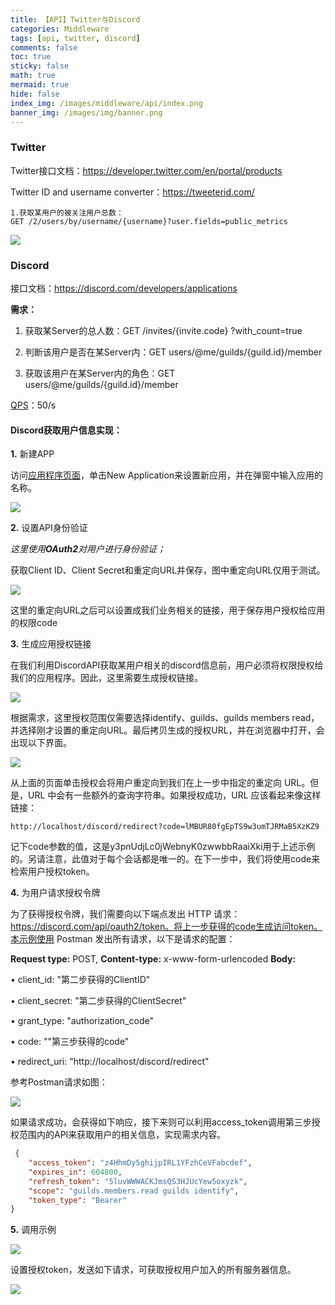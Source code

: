 ```yaml
---
title: 【API】Twitter与Discord
categories: Middleware
tags: [api, twitter, discord]
comments: false
toc: true
sticky: false
math: true
mermaid: true
hide: false
index_img: /images/middleware/api/index.png
banner_img: /images/img/banner.png
---
```


> <!-- more -->

### Twitter

Twitter接口文档：https://developer.twitter.com/en/portal/products

Twitter ID and username converter：https://tweeterid.com/

```shell
1.获取某用户的被关注用户总数：
GET /2/users/by/username/{username}?user.fields=public_metrics
```

![](/images/middleware/api/twitter1.png)

[^1]:  [How to get the Twitter followers count using Twitter API (in 2022)](https://stackoverflow.com/questions/70779246/how-to-get-the-twitter-followers-count-using-twitter-api-in-2022)
[^2]: [https://dev.to/twitterdev/getting-the-follower-count-from-twitter-api-v2-4jh6](https://dev.to/twitterdev/getting-the-follower-count-from-twitter-api-v2-4jh6)

### Discord

接口文档：https://discord.com/developers/applications

**需求：**

1. 获取某Server的总人数：GET /invites/{invite.code} ?with_count=true

2. 判断该用户是否在某Server内：GET users/@me/guilds/{guild.id}/member

3. 获取该用户在某Server内的角色：GET users/@me/guilds/{guild.id}/member

[QPS](https://discord.com/developers/docs/topics/rate-limits#global-rate-limit)：50/s

#### Discord获取用户信息实现：

**1.** 新建APP

访问[应用程序页面](https://discord.com/developers/applications)，单击New Application来设置新应用，并在弹窗中输入应用的名称。

![](/images/middleware/api/discord1.png)

**2.** 设置API身份验证

*这里使用**OAuth2**对用户进行身份验证；*

获取Client ID、Client Secret和重定向URL并保存，图中重定向URL仅用于测试。

![](/images/middleware/api/discord2.png)

这里的重定向URL之后可以设置成我们业务相关的链接，用于保存用户授权给应用的权限code

**3.** 生成应用授权链接

在我们利用DiscordAPI获取某用户相关的discord信息前，用户必须将权限授权给我们的应用程序。因此，这里需要生成授权链接。

![](/images/middleware/api/discord3.png)

根据需求，这里授权范围仅需要选择identify、guilds、guilds members read，并选择刚才设置的重定向URL。最后拷贝生成的授权URL，并在浏览器中打开，会出现以下界面。

![](/images/middleware/api/discord4.png)

从上面的页面单击授权会将用户重定向到我们在上一步中指定的重定向 URL。但是，URL 中会有一些额外的查询字符串。如果授权成功，URL 应该看起来像这样链接：

```shell
http://localhost/discord/redirect?code=lMBUR80fgEpTS9w3umTJRMaB5XzKZ9
```

记下code参数的值，这是y3pnUdjLc0jWebnyK0zwwbbRaaiXki用于上述示例的。另请注意，此值对于每个会话都是唯一的。在下一步中，我们将使用code来检索用户授权token。

**4.** 为用户请求授权令牌

为了获得授权令牌，我们需要向以下端点发出 HTTP 请求：https://discord.com/api/oauth2/token。将上一步获得的code生成访问token。本示例使用 Postman 发出所有请求，以下是请求的配置：

**Request type:** POST, **Content-type:** x-www-form-urlencoded **Body:**

•     client_id: "第二步获得的ClientID"

•     client_secret: "第二步获得的ClientSecret"

•     grant_type: "authorization_code"

•     code: ""第三步获得的code"

•     redirect_uri: "http://localhost/discord/redirect"

参考Postman请求如图：

![](/images/middleware/api/discord5.png)

如果请求成功，会获得如下响应，接下来则可以利用access_token调用第三步授权范围内的API来获取用户的相关信息，实现需求内容。

```json
 {
    "access_token": "z4HhmDy5ghijpIRL1YFzhCeVFabcdef",
    "expires_in": 604800,
    "refresh_token": "5luvWWWACKJmsQS3HJUcYew5oxyzk",
    "scope": "guilds.members.read guilds identify",
    "token_type": "Bearer"
}
```

**5.** 调用示例

![](/images/middleware/api/discord6.png)

设置授权token，发送如下请求，可获取授权用户加入的所有服务器信息。

![](/images/middleware/api/discord7.png)

[^3]: [https://discordapi.com/unofficial/comparison.html](https://discordapi.com/unofficial/comparison.html)
[^4]: [https://www.ruanyifeng.com/blog/2019/04/oauth-grant-types.html](https://www.ruanyifeng.com/blog/2019/04/oauth-grant-types.html)


